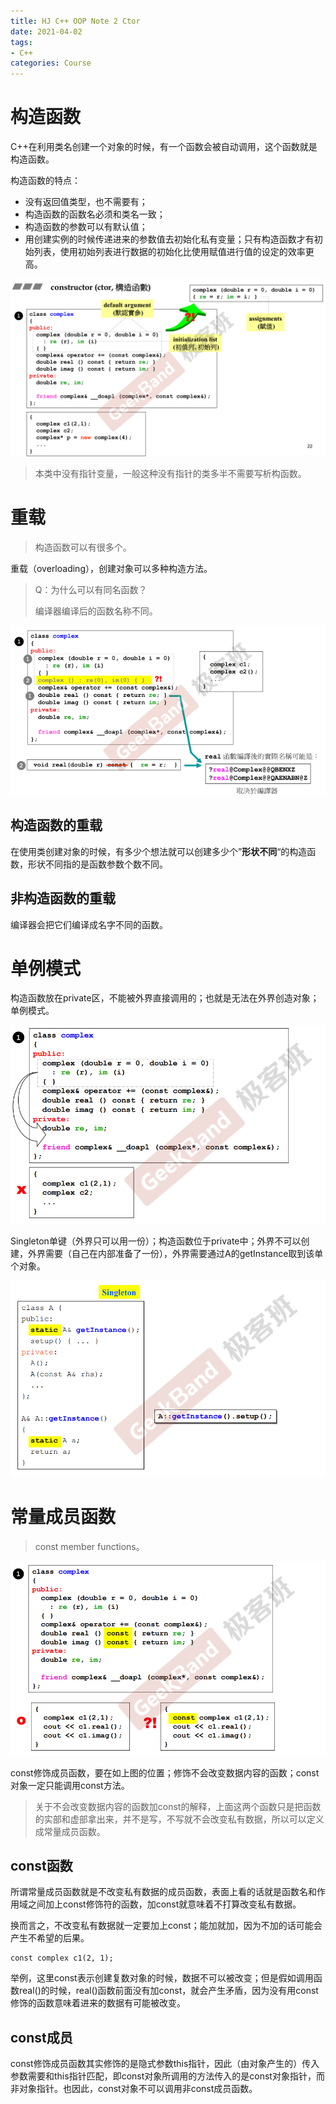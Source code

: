 ```yaml
---
title: HJ C++ OOP Note 2 Ctor
date: 2021-04-02
tags:
- C++
categories: Course
---
```


# 构造函数

C++在利用类名创建一个对象的时候，有一个函数会被自动调用，这个函数就是构造函数。

构造函数的特点：

- 没有返回值类型，也不需要有；
- 构造函数的函数名必须和类名一致；
- 构造函数的参数可以有默认值；
- 用创建实例的时候传递进来的参数值去初始化私有变量；只有构造函数才有初始列表，使用初始列表进行数据的初始化比使用赋值进行值的设定的效率更高。

![](./HJ-C++-OOP-Note-2-Ctor/ctor.png)

> 本类中没有指针变量，一般这种没有指针的类多半不需要写析构函数。

# 重载

> 构造函数可以有很多个。

重载（overloading），创建对象可以多种构造方法。

> Q：为什么可以有同名函数？
>
> 编译器编译后的函数名称不同。

![](./HJ-C++-OOP-Note-2-Ctor/overloading.png)

## 构造函数的重载

在使用类创建对象的时候，有多少个想法就可以创建多少个”**形状不同**“的构造函数，形状不同指的是函数参数个数不同。

## 非构造函数的重载

编译器会把它们编译成名字不同的函数。

# 单例模式

构造函数放在private区，不能被外界直接调用的；也就是无法在外界创造对象；单例模式。

![](./HJ-C++-OOP-Note-2-Ctor/singleton1.png)

Singleton单键（外界只可以用一份）；构造函数位于private中；外界不可以创建，外界需要（自己在内部准备了一份），外界需要通过A的getInstance取到该单个对象。

![](./HJ-C++-OOP-Note-2-Ctor/singleton2.png)

# 常量成员函数

> const member functions。

![](./HJ-C++-OOP-Note-2-Ctor/const.png)

const修饰成员函数，要在如上图的位置；修饰不会改变数据内容的函数；const对象一定只能调用const方法。

> 关于不会改变数据内容的函数加const的解释，上面这两个函数只是把函数的实部和虚部拿出来，并不是写，不写就不会改变私有数据，所以可以定义成常量成员函数。

## const函数

所谓常量成员函数就是不改变私有数据的成员函数，表面上看的话就是函数名和作用域之间加上const修饰符的函数，加const就意味着不打算改变私有数据。

换而言之，不改变私有数据就一定要加上const；能加就加，因为不加的话可能会产生不希望的后果。

```
const complex c1(2, 1);
```

举例，这里const表示创建复数对象的时候，数据不可以被改变；但是假如调用函数real()的时候，real()函数前面没有加const，就会产生矛盾，因为没有用const修饰的函数意味着进来的数据有可能被改变。

## const成员

const修饰成员函数其实修饰的是隐式参数this指针，因此（由对象产生的）传入参数需要和this指针匹配，即const对象所调用的方法传入的是const对象指针，而非对象指针。也因此，const对象不可以调用非const成员函数。
